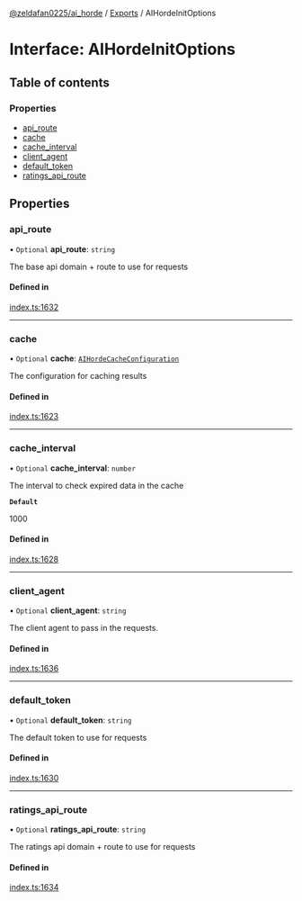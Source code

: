 [@zeldafan0225/ai_horde](../README.md) / [Exports](../modules.md) / AIHordeInitOptions

# Interface: AIHordeInitOptions

## Table of contents

### Properties

- [api\_route](AIHordeInitOptions.md#api_route)
- [cache](AIHordeInitOptions.md#cache)
- [cache\_interval](AIHordeInitOptions.md#cache_interval)
- [client\_agent](AIHordeInitOptions.md#client_agent)
- [default\_token](AIHordeInitOptions.md#default_token)
- [ratings\_api\_route](AIHordeInitOptions.md#ratings_api_route)

## Properties

### api\_route

• `Optional` **api\_route**: `string`

The base api domain + route to use for requests

#### Defined in

[index.ts:1632](https://github.com/ZeldaFan0225/ai_horde/blob/79ac96e/index.ts#L1632)

___

### cache

• `Optional` **cache**: [`AIHordeCacheConfiguration`](AIHordeCacheConfiguration.md)

The configuration for caching results

#### Defined in

[index.ts:1623](https://github.com/ZeldaFan0225/ai_horde/blob/79ac96e/index.ts#L1623)

___

### cache\_interval

• `Optional` **cache\_interval**: `number`

The interval to check expired data in the cache

**`Default`**

1000

#### Defined in

[index.ts:1628](https://github.com/ZeldaFan0225/ai_horde/blob/79ac96e/index.ts#L1628)

___

### client\_agent

• `Optional` **client\_agent**: `string`

The client agent to pass in the requests.

#### Defined in

[index.ts:1636](https://github.com/ZeldaFan0225/ai_horde/blob/79ac96e/index.ts#L1636)

___

### default\_token

• `Optional` **default\_token**: `string`

The default token to use for requests

#### Defined in

[index.ts:1630](https://github.com/ZeldaFan0225/ai_horde/blob/79ac96e/index.ts#L1630)

___

### ratings\_api\_route

• `Optional` **ratings\_api\_route**: `string`

The ratings api domain + route to use for requests

#### Defined in

[index.ts:1634](https://github.com/ZeldaFan0225/ai_horde/blob/79ac96e/index.ts#L1634)
